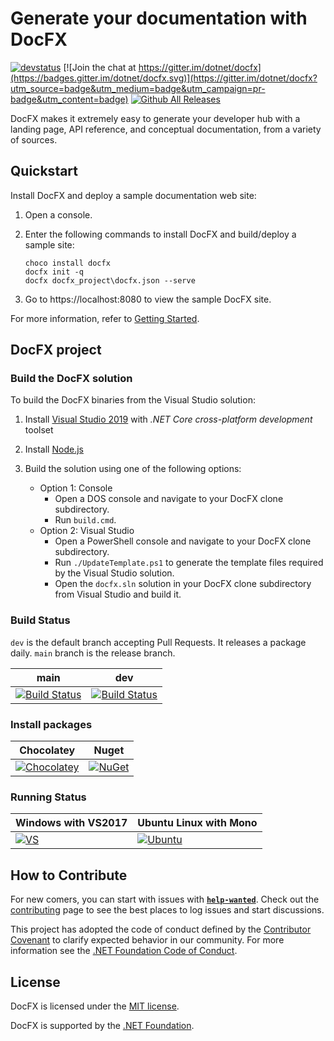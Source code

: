 # Generate your documentation with DocFX

[![devstatus](https://docfx.visualstudio.com/docfx/_apis/build/status/docfx-gated-checkin-CI)](https://docfx.visualstudio.com/docfx/_build/latest?definitionId=2)
[![Join the chat at https://gitter.im/dotnet/docfx](https://badges.gitter.im/dotnet/docfx.svg)](https://gitter.im/dotnet/docfx?utm_source=badge&utm_medium=badge&utm_campaign=pr-badge&utm_content=badge)
[![Github All Releases](https://img.shields.io/github/downloads/dotnet/docfx/total.svg?maxAge=600)](https://github.com/dotnet/docfx/releases/latest)

DocFX makes it extremely easy to generate your developer hub with a landing page, API reference, and conceptual documentation, from a variety of sources.

## Quickstart

Install DocFX and deploy a sample documentation web site:

1. Open a console.
2. Enter the following commands to install DocFX and build/deploy a sample site:

   ```
   choco install docfx
   docfx init -q
   docfx docfx_project\docfx.json --serve
   ```

3. Go to https://localhost:8080 to view the sample DocFX site.

For more information, refer to [Getting Started](http://dotnet.github.io/docfx/tutorial/docfx_getting_started.html).

## DocFX project

### Build the DocFX solution

To build the DocFX binaries from the Visual Studio solution:

1. Install [Visual Studio 2019](https://www.visualstudio.com/vs/) with *.NET Core cross-platform development* toolset
2. Install [Node.js](https://nodejs.org)
3. Build the solution using one of the following options:

   - Option 1: Console 
      - Open a DOS console and navigate to your DocFX clone subdirectory.
      - Run `build.cmd`.
   - Option 2: Visual Studio
      - Open a PowerShell console and navigate to your DocFX clone subdirectory.
      - Run `./UpdateTemplate.ps1` to generate the template files required by the Visual Studio solution.
      - Open the `docfx.sln` solution in your DocFX clone subdirectory from Visual Studio and build it.

### Build Status

`dev` is the default branch accepting Pull Requests. It releases a package daily. `main` branch is the release branch.

| main | dev
| - | -
| [![Build Status](https://ceapex.visualstudio.com/Engineering/_apis/build/status/Docs.Build/docfx-v2-master-release?branchName=master)](https://ceapex.visualstudio.com/Engineering/_build/latest?definitionId=1503&branchName=master) | [![Build Status](https://ceapex.visualstudio.com/Engineering/_apis/build/status/Docs.Build/docfx-v2-dev-release?branchName=dev)](https://ceapex.visualstudio.com/Engineering/_build/latest?definitionId=1743&branchName=dev)

### Install packages

| Chocolatey | Nuget
| - | -
| [![Chocolatey](https://img.shields.io/chocolatey/v/docfx.svg)](https://chocolatey.org/packages/docfx) | [![NuGet](https://img.shields.io/nuget/v/docfx.svg)](http://www.nuget.org/packages/docfx/)

### Running Status

| Windows with VS2017 | Ubuntu Linux with Mono
| ------------- |----------
| [![VS](https://docascode.visualstudio.com/_apis/public/build/definitions/c8f1f4cb-74cb-4c89-a2db-6c3438796b0a/2/badge)](https://docascode.visualstudio.com/docfx/_build/index?context=mine&path=%5C&definitionId=2&_a=completed)|[![Ubuntu](https://travis-ci.org/docascode/docfx.test.svg?branch=master)](https://travis-ci.org/docascode/docfx.test)

## How to Contribute

For new comers, you can start with issues with **[`help-wanted`](https://github.com/dotnet/docfx/labels/help-wanted)**. Check out the [contributing](.github/CONTRIBUTING.md) page to see the best places to log issues and start discussions.

This project has adopted the code of conduct defined by the [Contributor Covenant](http://contributor-covenant.org/) to clarify expected behavior in our community.
For more information see the [.NET Foundation Code of Conduct](http://www.dotnetfoundation.org/code-of-conduct).

## License

DocFX is licensed under the [MIT license](LICENSE).

DocFX is supported by the [.NET Foundation](http://www.dotnetfoundation.org).

